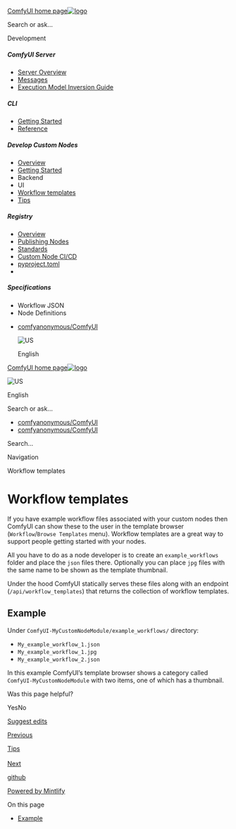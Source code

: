 [ComfyUI home page![logo](https://mintlify.s3.us-west-1.amazonaws.com/dripart/logo.png)](http://docs.comfy.org/)

Search or ask...

Development

##### ComfyUI Server

- [Server Overview](http://docs.comfy.org/essentials/comfyui-server/comms_overview)
- [Messages](http://docs.comfy.org/essentials/comfyui-server/comms_messages)
- [Execution Model Inversion Guide](http://docs.comfy.org/essentials/comfyui-server/execution_model_inversion_guide)

##### CLI

- [Getting Started](http://docs.comfy.org/comfy-cli/getting-started)
- [Reference](http://docs.comfy.org/comfy-cli/reference)

##### Develop Custom Nodes

- [Overview](http://docs.comfy.org/custom-nodes/overview)
- [Getting Started](http://docs.comfy.org/custom-nodes/walkthrough)
- Backend
- UI
- [Workflow templates](http://docs.comfy.org/custom-nodes/workflow_templates)
- [Tips](http://docs.comfy.org/custom-nodes/tips)

##### Registry

- [Overview](http://docs.comfy.org/registry/overview)
- [Publishing Nodes](http://docs.comfy.org/registry/publishing)
- [Standards](http://docs.comfy.org/registry/standards)
- [Custom Node CI/CD](http://docs.comfy.org/registry/cicd)
- [pyproject.toml](http://docs.comfy.org/registry/specifications)
- [](http://docs.comfy.org/)

##### Specifications

- Workflow JSON
- Node Definitions

<!--THE END-->

- [comfyanonymous/ComfyUI](https://github.com/comfyanonymous/ComfyUI)
  
  ![US](https://purecatamphetamine.github.io/country-flag-icons/1x1/US.svg)
  
  English

[ComfyUI home page![logo](https://mintlify.s3.us-west-1.amazonaws.com/dripart/logo.png)](http://docs.comfy.org/)

![US](https://purecatamphetamine.github.io/country-flag-icons/1x1/US.svg)

English

Search or ask...

- [comfyanonymous/ComfyUI](https://github.com/comfyanonymous/ComfyUI)
- [comfyanonymous/ComfyUI](https://github.com/comfyanonymous/ComfyUI)

Search...

Navigation

Workflow templates

# Workflow templates

If you have example workflow files associated with your custom nodes then ComfyUI can show these to the user in the template browser (`Workflow`/`Browse Templates` menu). Workflow templates are a great way to support people getting started with your nodes.

All you have to do as a node developer is to create an `example_workflows` folder and place the `json` files there. Optionally you can place `jpg` files with the same name to be shown as the template thumbnail.

Under the hood ComfyUI statically serves these files along with an endpoint (`/api/workflow_templates`) that returns the collection of workflow templates.

## [​](http://docs.comfy.org#example) Example

Under `ComfyUI-MyCustomNodeModule/example_workflows/` directory:

- `My_example_workflow_1.json`
- `My_example_workflow_1.jpg`
- `My_example_workflow_2.json`

In this example ComfyUI’s template browser shows a category called `ComfyUI-MyCustomNodeModule` with two items, one of which has a thumbnail.

Was this page helpful?

YesNo

[Suggest edits](https://github.com/comfy-org/docs/edit/main/custom-nodes/workflow_templates.mdx)

[Previous](http://docs.comfy.org/custom-nodes/js/javascript_examples)

[Tips  
\
Next](http://docs.comfy.org/custom-nodes/tips)

[github](https://github.com/comfyanonymous/ComfyUI/)

[Powered by Mintlify](https://mintlify.com/preview-request?utm_campaign=poweredBy&utm_medium=referral&utm_source=docs.comfy.org)

On this page

- [Example](http://docs.comfy.org#example)